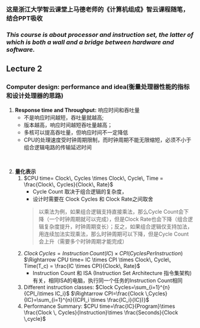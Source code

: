 ### 这是浙江大学智云课堂上马德老师的《计算机组成》智云课程随笔，结合PPT吸收
### ***This course is about processor and instruction set, the latter of which is both a wall and a bridge between hardware and software.***
## Lecture 2
### Computer design: performance and idea(衡量处理器性能的指标和设计处理器的思路)

1. **Response time and Throughput:** 响应时间和吞吐量
   - 不是响应时间越短，吞吐量就越高; 
   - 版本越高，响应时间越短吞吐量越高； 
   - 多核可以提高吞吐量，但响应时间不一定降低
   - CPU的处理速度受时钟周期限制，而时钟周期不能无限缩短，必须不小于组合逻辑电路的传输延迟时间
<br/>

2. **量化表示**
   1. $CPU time= Clock\, Cycles \times Clock\, Cycle\, Time = \frac{Clock\, Cycles}{Clock\, Rate}$
        - Cycle Count 取决于组合逻辑的复杂度，
        - 设计时需要在 Clock Cycles 和 Clock Rate之间取舍
        > 以乘法为例，如果组合逻辑支持直接乘法，那么Cycle Count会下降（一个时钟周期就可以完成），但是Clock Rate也会下降（组合逻辑复杂度提升，时钟周期变长）；反之，如果组合逻辑仅支持加法，用连续加法实现乘法，那么时钟周期可以下降，但是Cycle Count会上升（需要多个时钟周期才能完成）
    2. $Clock\, Cycles = Instruction\, Count(IC) \times CPI (Cycles Per Instruction)$
     $\Rightarrow CPU time=  IC \times CPI \times Clock\, Cycle\, Time(T_c) = \frac{IC \times CPI}{Clock\, Rate}$
       - Instruction Count 和 ISA (Instruction Set Architecture 指令集架构)有关，相同ISA的电脑，执行同一个任务的Instruction Count相同
    3. Different instruction classes: $Clock Cycles=\sum_{i=1}^{n}{CPI_i\times IC_i}$
$\Rightarrow CPI=\frac{Clock \,Cycles}{IC}=\sum_{i=1}^{n}{(CPI_i \times \frac{IC_i}{IC})}$
   1. Performance Summary: $CPU time=\frac{IC}{Program}\times \frac{Clock \, Cycles}{Instruction}\times \frac{Seconds}{Clock \,cycle}$